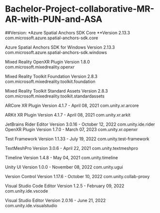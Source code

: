 # Bachelor-Project-collaborative-MR-AR-with-PUN-and-ASA

##Version:
*Azure Spatial Anchors SDK Core
**Version 2.13.3
com.microsoft.azure.spatial-anchors-sdk.core

Azure Spatial Anchors SDK for Windows
Version 2.13.3
com.microsoft.azure.spatial-anchors-sdk.windows

Mixed Reality OpenXR Plugin
Version 1.8.0
com.microsoft.mixedreality.openxr

Mixed Reality Toolkit Foundation
Version 2.8.3
com.microsoft.mixedreality.toolkit.foundation

Mixed Reality Toolkit Standard Assets
Version 2.8.3
com.microsoft.mixedreality.toolkit.standardassets

ARCore XR Plugin
Version 4.1.7 - April 08, 2021
com.unity.xr.arcore

ARKit XR Plugin
Version 4.1.7 - April 08, 2021
com.unity.xr.arkit

JetBrains Rider Editor
Version 3.0.16 - October 12, 2022
com.unity.ide.rider
OpenXR Plugin
Version 1.7.0 - March 07, 2023
com.unity.xr.openxr

Test Framework
Version 1.1.33 - July 19, 2022
com.unity.test-framework

TextMeshPro
Version 3.0.6 - April 22, 2021
com.unity.textmeshpro

Timeline
Version 1.4.8 - May 04, 2021
com.unity.timeline

Unity UI
Version 1.0.0 - November 08, 2022
com.unity.ugui

Version Control
Version 1.17.6 - October 10, 2022
com.unity.collab-proxy

Visual Studio Code Editor
Version 1.2.5 - February 09, 2022
com.unity.ide.vscode

Visual Studio Editor
Version 2.0.16 - June 21, 2022
com.unity.ide.visualstudio
